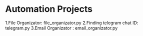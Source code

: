 
# Automation Projects
1.File Organizator: file_organizator.py
2.Finding telegram chat ID: telegram.py
3.Email Organizator : email_organizator.py
